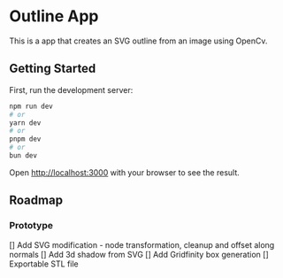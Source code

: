 # Outline App

This is a app that creates an SVG outline from an image using OpenCv.

## Getting Started

First, run the development server:

```bash
npm run dev
# or
yarn dev
# or
pnpm dev
# or
bun dev
```

Open [http://localhost:3000](http://localhost:3000) with your browser to see the result.

## Roadmap

### Prototype
[] Add SVG modification - node transformation, cleanup and offset along normals
[] Add 3d shadow from SVG
[] Add Gridfinity box generation
[] Exportable STL file
